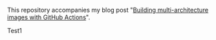 This repository accompanies my blog post "[Building multi-architecture images with GitHub Actions][post]".

[post]: https://blog.oddbit.com/post/2020-09-25-building-multi-architecture-im/

Test1
